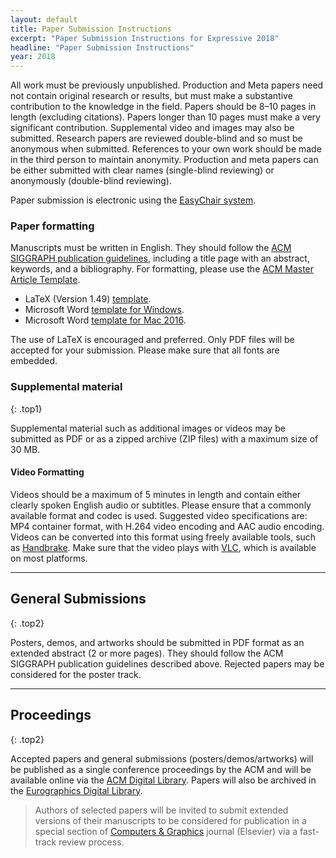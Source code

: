 ```yaml
---
layout: default
title: Paper Submission Instructions
excerpt: "Paper Submission Instructions for Expressive 2018"
headline: "Paper Submission Instructions"
year: 2018
---
```


All work must be previously unpublished. Production and Meta papers need not contain original research or results, but must make a substantive contribution to the knowledge in the field. Papers should be 8–10 pages in length (excluding citations). Papers longer than 10 pages must make a very significant contribution. Supplemental video and images may also be submitted. Research papers are reviewed double-blind and so must be anonymous when submitted. References to your own work should be made in the third person to maintain anonymity. Production and meta papers can be either submitted with clear names (single-blind reviewing) or anonymously (double-blind reviewing).

Paper submission is electronic using the [EasyChair system]({{site.symposium.submission}}).

### Paper formatting

Manuscripts must be written in English. They should follow the [ACM SIGGRAPH publication guidelines](http://www.siggraph.org/learn/instructions-authors), including a title page with an abstract, keywords, and a bibliography. For formatting, please use the [ACM Master Article Template](https://www.acm.org/publications/proceedings-template).

* LaTeX (Version 1.49) [template](https://www.acm.org/binaries/content/assets/publications/consolidated-tex-template/acmart-master.zip).
* Microsoft Word [template for Windows](https://portalparts.acm.org/hippo/acm_windows_word_template.zip).
* Microsoft Word [template for Mac 2016](https://portalparts.acm.org/hippo/acm_mac_2016_word_template.zip).

The use of LaTeX is encouraged and preferred. Only PDF files will be accepted for your submission. Please make sure that all fonts are embedded.

### Supplemental material
{: .top1}

Supplemental material such as additional images or videos may be submitted as PDF or as a zipped archive (ZIP files) with a maximum size of 30 MB.

#### Video Formatting

Videos should be a maximum of 5 minutes in length and contain either clearly spoken English audio or subtitles. Please ensure that a commonly available format and codec is used. Suggested video specifications are: MP4 container format, with H.264 video encoding and AAC audio encoding. Videos can be converted into this format using freely available tools, such as [Handbrake](https://handbrake.fr/). Make sure that the video plays with [VLC](https://www.videolan.org/vlc/), which is available on most platforms.

---

## General Submissions
{: .top2}

Posters, demos, and artworks should be submitted in PDF format as an extended abstract (2 or more pages). They should follow the ACM SIGGRAPH publication guidelines described above. Rejected papers may be considered for the poster track.

---

## Proceedings
{: .top2}

Accepted papers and general submissions (posters/demos/artworks) will be published as a single conference proceedings by the ACM and will be available online via the [ACM Digital Library](http://dl.acm.org/). Papers will also be archived in the [Eurographics Digital Library](https://diglib.eg.org/).

> Authors of selected papers will be invited to submit extended versions of their manuscripts to be considered for publication in a special section of [Computers & Graphics](https://www.journals.elsevier.com/computers-and-graphics/) journal (Elsevier) via a fast-track review process.
